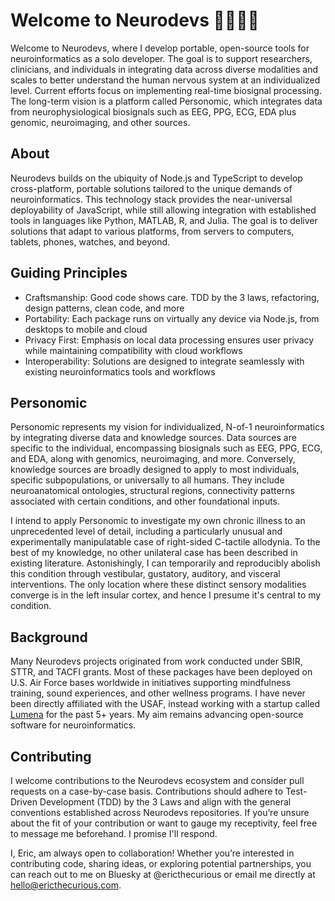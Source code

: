 # Welcome to Neurodevs 🧠🤖👋🏻

Welcome to Neurodevs, where I develop portable, open-source tools for neuroinformatics as a solo developer. The goal is to support researchers, clinicians, and individuals in integrating data across diverse modalities and scales to better understand the human nervous system at an individualized level. Current efforts focus on implementing real-time biosignal processing. The long-term vision is a platform called Personomic, which integrates data from neurophysiological biosignals such as EEG, PPG, ECG, EDA plus genomic, neuroimaging, and other sources.

## About

Neurodevs builds on the ubiquity of Node.js and TypeScript to develop cross-platform, portable solutions tailored to the unique demands of neuroinformatics. This technology stack provides the near-universal deployability of JavaScript, while still allowing integration with established tools in languages like Python, MATLAB, R, and Julia. The goal is to deliver solutions that adapt to various platforms, from servers to computers, tablets, phones, watches, and beyond.

## Guiding Principles

* Craftsmanship: Good code shows care. TDD by the 3 laws, refactoring, design patterns, clean code, and more
* Portability: Each package runs on virtually any device via Node.js, from desktops to mobile and cloud
* Privacy First: Emphasis on local data processing ensures user privacy while maintaining compatibility with cloud workflows
* Interoperability: Solutions are designed to integrate seamlessly with existing neuroinformatics tools and workflows

## Personomic

Personomic represents my vision for individualized, N-of-1 neuroinformatics by integrating diverse data and knowledge sources. Data sources are specific to the individual, encompassing biosignals such as EEG, PPG, ECG, and EDA, along with genomics, neuroimaging, and more. Conversely, knowledge sources are broadly designed to apply to most individuals, specific subpopulations, or universally to all humans. They include neuroanatomical ontologies, structural regions, connectivity patterns associated with certain conditions, and other foundational inputs.

I intend to apply Personomic to investigate my own chronic illness to an unprecedented level of detail, including a particularly unusual and experimentally manipulatable case of right-sided C-tactile allodynia. To the best of my knowledge, no other unilateral case has been described in existing literature. Astonishingly, I can temporarily and reproducibly abolish this condition through vestibular, gustatory, auditory, and visceral interventions. The only location where these distinct sensory modalities converge is in the left insular cortex, and hence I presume it's central to my condition.

## Background

Many Neurodevs projects originated from work conducted under SBIR, STTR, and TACFI grants. Most of these packages have been deployed on U.S. Air Force bases worldwide in initiatives supporting mindfulness training, sound experiences, and other wellness programs. I have never been directly affiliated with the USAF, instead working with a startup called [Lumena](https://lumenalabs.com/) for the past 5+ years. My aim remains advancing open-source software for neuroinformatics.

## Contributing

I welcome contributions to the Neurodevs ecosystem and consider pull requests on a case-by-case basis. Contributions should adhere to Test-Driven Development (TDD) by the 3 Laws and align with the general conventions established across Neurodevs repositories. If you’re unsure about the fit of your contribution or want to gauge my receptivity, feel free to message me beforehand. I promise I'll respond. 

I, Eric, am always open to collaboration! Whether you’re interested in contributing code, sharing ideas, or exploring potential partnerships, you can reach out to me on Bluesky at @ericthecurious or email me directly at hello@ericthecurious.com.
